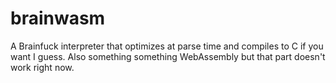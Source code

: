 # brainwasm

A Brainfuck interpreter that optimizes at parse time and compiles to C if you want I guess. Also something something WebAssembly but that part doesn't work right now.
